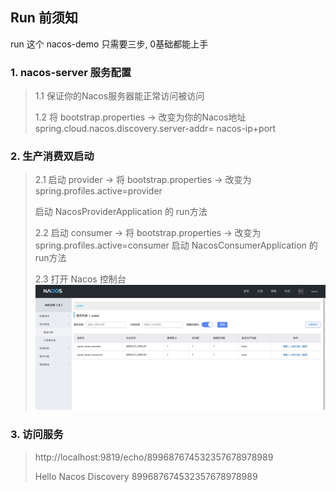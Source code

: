 ## Run 前须知
run 这个 nacos-demo 只需要三步, 0基础都能上手

### 1. nacos-server 服务配置
> 1.1 保证你的Nacos服务器能正常访问被访问
>
> 1.2 将 bootstrap.properties -> 改变为你的Nacos地址 spring.cloud.nacos.discovery.server-addr= nacos-ip+port

### 2. 生产消费双启动
> 2.1 启动 provider -> 将 bootstrap.properties -> 改变为 spring.profiles.active=provider 
> 
>启动 NacosProviderApplication  的 run方法
>
> 2.2 启动 consumer -> 将 bootstrap.properties -> 改变为 spring.profiles.active=consumer 
>启动 NacosConsumerApplication  的 run方法
>
> 2.3 打开 Nacos 控制台
> ![](./Nacos-Demos.png)
### 3. 访问服务
> 
> http://localhost:9819/echo/899687674532357678978989
>
> Hello Nacos Discovery 899687674532357678978989
